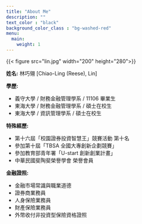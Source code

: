 ```yaml
---
title: "About Me"
description: ""
text_color : "black"
background_color_class : "bg-washed-red"
menu:
  main:
    weight: 1
---
```

{{< figure src="lin.jpg"  width="200" height="280">}}

**姓名:** 林巧翎 [Chiao-Ling (Reese), Lin]

**學歷:**
- 義守大學 / 財務金融管理學系 / 11106 畢業生
- 東海大學 / 財務金融管理學系 / 碩士在校生
- 東海大學 / 資訊管理學系 / 碩士在校生

**特殊經歷:**
- 第十六屆「校園證券投資智慧王」競賽活動 第十名
- 參加第十屆「TBSA 全國大專創新企劃競賽」
- 參加教育部青年署「U-start 創新創業計畫」
- 中華民國斐陶斐榮譽學會 榮譽會員

**金融證照:**
- 金融市場常識與職業道德
- 證券商業務員
- 人身保險業務員
- 財產保險業務員
- 外幣收付非投資型保險資格證照
